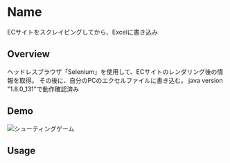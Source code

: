 Name
====
ECサイトをスクレイピングしてから、Excelに書き込み

## Overview
ヘッドレスブラウザ「Selenium」を使用して、ECサイトのレンダリング後の情報を取得。
その後に、自分のPCのエクセルファイルに書き込む。
java version "1.8.0_131"で動作確認済み

## Demo

![シューティングゲーム](https://user-images.githubusercontent.com/43311555/61576410-b8d25b00-ab14-11e9-8ae7-a60cc7dbb97d.gif)

## Usage
